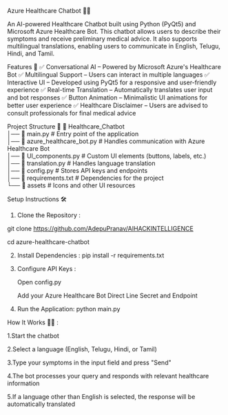 Azure Healthcare Chatbot 🏥🤖

An AI-powered Healthcare Chatbot built using Python (PyQt5) and Microsoft Azure Healthcare Bot. This chatbot allows users to describe their symptoms and receive preliminary medical advice. It also supports multilingual translations, enabling users to communicate in English, Telugu, Hindi, and Tamil.

Features 🚀
✅ Conversational AI – Powered by Microsoft Azure's Healthcare Bot
✅ Multilingual Support – Users can interact in multiple languages
✅ Interactive UI – Developed using PyQt5 for a responsive and user-friendly experience
✅ Real-time Translation – Automatically translates user input and bot responses
✅ Button Animation – Minimalistic UI animations for better user experience
✅ Healthcare Disclaimer – Users are advised to consult professionals for final medical advice

Project Structure 📂
📁 Healthcare_Chatbot  
│── 📜 main.py                 # Entry point of the application  
│── 📜 azure_healthcare_bot.py  # Handles communication with Azure Healthcare Bot  
│── 📜 UI_components.py         # Custom UI elements (buttons, labels, etc.)  
│── 📜 translation.py           # Handles language translation  
│── 📜 config.py                # Stores API keys and endpoints  
│── 📜 requirements.txt         # Dependencies for the project  
└── 📁 assets                   # Icons and other UI resources  

Setup Instructions 🛠
1. Clone the Repository :

git clone https://github.com/AdepuPranav/AIHACKINTELLIGENCE

cd azure-healthcare-chatbot

2. Install Dependencies :
 pip install -r requirements.txt
   
4. Configure API Keys :

   Open config.py

   Add your Azure Healthcare Bot Direct Line Secret and Endpoint

6. Run the Application:
   python main.py

How It Works 🤖💬 :
  
1.Start the chatbot

2.Select a language (English, Telugu, Hindi, or Tamil)
  
3.Type your symptoms in the input field and press "Send"
  
4.The bot processes your query and responds with relevant healthcare information
  
5.If a language other than English is selected, the response will be automatically translated
